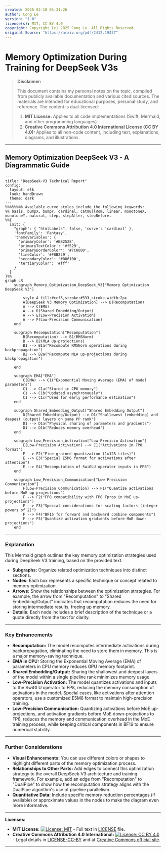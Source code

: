 ```yaml
---
created: 2025-02-18 05:31:26
author: Cong Le
version: "1.0"
license(s): MIT, CC BY 4.0
copyright: Copyright (c) 2025 Cong Le. All Rights Reserved.
original Source: "https://arxiv.org/pdf/2412.19437"
---
```




# Memory Optimization During Training for DeepSeek V3s
> **Disclaimer:**
>
> This document contains my personal notes on the topic,
> compiled from publicly available documentation and various cited sources.
> The materials are intended for educational purposes, personal study, and reference.
> The content is dual-licensed:
> 1. **MIT License:** Applies to all code implementations (Swift, Mermaid, and other programming languages).
> 2. **Creative Commons Attribution 4.0 International License (CC BY 4.0):** Applies to all non-code content, including text, explanations, diagrams, and illustrations.
---


## Memory Optimization DeepSeek V3 - A Diagrammatic Guide


```mermaid
---
title: "DeepSeek-V3 Technical Report"
config:
  layout: elk
  look: handDrawn
  theme: dark
---
%%%%%%%% Available curve styles include the following keywords:
%% basis, bumpX, bumpY, cardinal, catmullRom, linear, monotoneX, monotoneY, natural, step, stepAfter, stepBefore.
%%{
  init: {
    "graph": { "htmlLabels": false, 'curve': 'cardinal' },
    'fontFamily': 'Fantasy',
    'themeVariables': {
      'primaryColor': '#BB2528',
      'primaryTextColor': '#f529',
      'primaryBorderColor': '#7C0000',
      'lineColor': '#F8B229',
      'secondaryColor': '#006100',
      'tertiaryColor': '#fff'
    }
  }
}%%
graph LR
    subgraph Memory_Optimization_DeepSeek_V3["Memory Optimization DeepSeek V3"]

        style A fill:#ccf3,stroke:#333,stroke-width:2px
        A[DeepSeek V3 Memory Optimization] --> B(Recomputation)
        A --> C(EMA)
        A --> D(Shared Embedding/Output)
        A --> E(Low-Precision Activation)
        A --> F(Low-Precision Communication)
    end
    
    subgraph Recomputation["Recomputation"]
        B(Recomputation) --> B1(RMSNorm)
        B --> B2(MLA Up-projections)
        B1 --> B1a("Recompute RMSNorm operations during backpropagation")
        B2 --> B2a("Recompute MLA up-projections during backpropagation")
        
    end
    
    subgraph EMA["EMA"]
        C(EMA) --> C1("Exponential Moving Average (EMA) of model parameters")
        C1 --> C1a("Stored in CPU memory")
        C1 --> C1b("Updated asynchronously")
        C1 --> C1c("Used for early performance estimation")
    end
    
    subgraph Shared_Embedding_Output["Shared Embedding Output"]
        D(Shared Embedding/Output) --> D1("Shallowest (embedding) and deepest (output) layers on same PP rank")
        D1 --> D1a("Physical sharing of parameters and gradients")
        D1 --> D1b("Reduces memory overhead")
    end
    
    subgraph Low_Precision_Activation["Low Precisio Activation"]
        E(Low-Precision Activation) --> E1("Activations in FP8 format")
        E --> E2("Fine-grained quantization (1x128 tiles)")
        E --> E3("Special E5M6 format for activations after attention")
        E --> E4("Recomputation of SwiGLU operator inputs in FP8")
    end
    
    subgraph Low_Precision_Communication["Low Precision Communication"]
        F(Low-Precision Communication) --> F1("Quantize activations before MoE up-projections")
        F --> F2("FP8 compatibility with FP8 Fprop in MoE up-projections")
        F --> F3("Special considerations for scaling factors (integer powers of 2)")
        F --> F4("BF16 for forward and backward combine components")
        F --> F5("Quantize activation gradients before MoE down-projections")
    end

```


---


### Explanation

This Mermaid graph outlines the key memory optimization strategies used during DeepSeek V3 training, based on the provided text.

*   **Subgraphs:** Organize related optimization techniques into distinct sections.
*   **Nodes:** Each box represents a specific technique or concept related to memory optimization.
*   **Arrows:** Show the relationships between the optimization strategies.  For example, the arrow from "Recomputation" to "Shared Embedding/Output" indicates that recomputation reduces the need for storing intermediate results, freeing up memory.
*   **Details:** Each node includes a brief description of the technique or a quote directly from the text for clarity.

---

### Key Enhancements

*   **Recomputation:**  The model recomputes intermediate activations during backpropagation, eliminating the need to store them in memory. This is a major memory-saving technique.
*   **EMA in CPU:**  Storing the Exponential Moving Average (EMA) of parameters in CPU memory reduces GPU memory footprint.
*   **Shared Embedding/Output:** Sharing the shallowest and deepest layers of the model within a single pipeline rank minimizes memory usage.
*   **Low-Precision Activation:**  The model quantizes activations and inputs to the SwiGLU operator to FP8, reducing the memory consumption of activations in the model.  Special cases, like activations after attention operators, use a customized E5M6 format to maintain high-precision training.
*   **Low-Precision Communication:** Quantizing activations before MoE up-projections, and activation gradients before MoE down-projections to FP8, reduces the memory and communication overhead in the MoE training process, while keeping critical components in BF16 to ensure numerical stability.

---


### Further Considerations

*   **Visual Enhancements:** You can use different colors or shapes to highlight different parts of the memory optimization process.
*   **Relationships to Other Parts:** Add edges to connect this optimization strategy to the overall DeepSeek-V3 architecture and training framework. For example, add an edge from "Recomputation" to "DualPipe" to show how the recomputation strategy aligns with the DualPipe algorithm's use of pipeline parallelism.
*   **Quantitative Data:** Include specific memory reduction percentages (if available) or approximate values in the nodes to make the diagram even more informative.



---
**Licenses:**

- **MIT License:**  [![License: MIT](https://img.shields.io/badge/License-MIT-yellow.svg)](LICENSE) - Full text in [LICENSE](LICENSE) file.
- **Creative Commons Attribution 4.0 International:** [![License: CC BY 4.0](https://licensebuttons.net/l/by/4.0/88x31.png)](LICENSE-CC-BY) - Legal details in [LICENSE-CC-BY](LICENSE-CC-BY) and at [Creative Commons official site](http://creativecommons.org/licenses/by/4.0/).

---